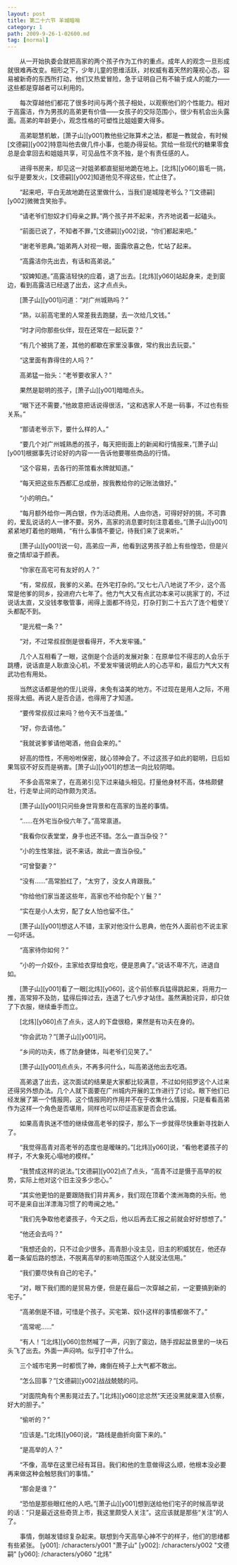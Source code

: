 ```yaml
---
layout: post
title: 第二十六节 羊城暗哨
category: 1
path: 2009-9-26-1-02600.md
tag: [normal]
---
```


　　从一开始执委会就把高家的两个孩子作为工作的重点。成年人的观念一旦形成就很难再改变。相形之下，少年儿童的思维活跃，对权威有着天然的蔑视心态，容易被新奇的东西所打动，他们又热爱冒险，急于证明自己有不输于成人的能力——这些都是穿越者可以利用的。

　　每次穿越他们都花了很多时间与两个孩子相处，以观察他们的个性能力。相对于高露洁，作为男孩的高弟更有价值——女孩子的交际范围小，很少有机会出头露面。高弟的年龄更小，观念性格的可塑性比姐姐要大得多。

　　高弟聪慧机敏，[萧子山][y001]教他些记账算术之法，都是一教就会，有时候[文德嗣][y002]特意叫他去做几件小事，也能办得妥帖。赏给一些现代的糖果零食总是会拿回去和姐姐共享，可见品性不贪不独，是个有责任感的人。

　　进得书房来，却见这一对姐弟都直挺挺地跪在地上。[北炜][y060]眉毛一挑，似乎是要发火，[文德嗣][y002]知道他见不得这些，忙止住了。

　　“起来吧，平白无故地跪在这里做什么，当我们是城隍老爷么？”[文德嗣][y002]微微含笑抬手。

　　“请老爷们恕奴才们母亲之罪。”两个孩子并不起来，齐齐地说着一起磕头。

　　“前面已说了，不知者不罪，”[文德嗣][y002]说，“你们都起来吧。”

　　“谢老爷恩典。”姐弟两人对视一眼，面露欣喜之色，忙站了起来。

　　“高露洁你先出去，有话和高弟说。”

　　“奴婢知道。”高露洁轻快的应着，退了出去。[北炜][y060]站起身来，走到窗边，看到高露洁已经退了出去，这才点点头。

　　[萧子山][y001]问道：“对广州城熟吗？”

　　“熟，以前高宅里的人常差我去跑腿，去一次给几文钱。”

　　“时才问你那些伙伴，现在还常在一起玩耍？”

　　“有几个被挑了差，其他的都歇在家里没事做，常约我出去玩耍。”

　　“这里面有靠得住的人吗？”

　　高弟猛一抬头：“老爷要收家人？”

　　果然是聪明的孩子，[萧子山][y001]暗暗点头。

　　“眼下还不需要，”他故意把话说得很活，“这和选家人不是一码事，不过也有些关系。”

　　“那请老爷示下，要什么样的人。”

　　“要几个对广州城熟悉的孩子，每天把街面上的新闻和行情报来，”[萧子山][y001]根据事先讨论好的内容一一告诉他要哪些商品的行情。

　　“这个容易，去各行的茶馆看水牌就知道。”

　　“每天把这些东西都汇总成册，按我教给你的记账法做好。”

　　“小的明白。”

　　“每月额外给你一两白银，作为活动费用。人由你选，可得好好的挑，不可靠的，爱乱说话的人一律不要。另外，高家的消息要时刻注意着些。”[萧子山][y001]紧紧地盯着他的眼睛，“有什么事情不要记，待我们来了说来听。”

　　[萧子山][y001]说一句，高弟应一声，他看到这男孩子脸上有些惶恐，但是兴奋之情却溢于颜表。

　　“你家在高宅可有友好的人？”

　　“有，常叔叔，我爹的义弟。在外宅打杂的。”又七七八八地说了不少，这个高常是他爹的同乡，投进府六七年了。他力气大又有点武功本来可以挑家丁的，不过说话太直，又没钱孝敬管事，闹得上面都不待见，打杂打到二十五六了连个粗使丫头都配不到。

　　“是光棍一条？”

　　“对，不过常叔叔倒是很看得开，不大发牢骚。”

　　几个人互相看了一眼，这倒是个合适的发展对象：在原单位不得志的人会乐于跳槽，说话直是人耿直没心机，不爱发牢骚说明此人的心态平和，最后力气大又有武功也有用处。

　　当然这话都是他的侄儿说得，未免有溢美的地方。不过现在是用人之际，不用抠得太细。再说人是否合适，也得用了才知道。

　　“要传常叔叔过来吗？他今天不当差值。”

　　“好，你去请他。”

　　“我就说爹爹请他喝酒，他自会来的。”

　　好高的悟性，不用吩咐保密，就心领神会了。不过这孩子如此的聪明，日后如果驾驭不好反而是祸害。[萧子山][y001]的想法一向比较阴暗。

　　不多会高常来了，在高弟引见下过来磕头相见。打量他身材不高，体格颇健壮，行走举止间的动作颇为灵活。

　　[萧子山][y001]只问些身世背景和在高家的当差的事情。

　　“……在外宅当杂役六年了。”高常禀道。

　　“我看你仪表堂堂，身手也还不错。怎么一直当杂役？”

　　“小的生性笨拙，说不来话，故此一直当杂役。”

　　“可曾娶妻？”

　　“没有……”高常脸红了，“太穷了，没女人肯跟我。”

　　“你给他们家当差这些年，高家也不给你配个丫鬟？”

　　“实在是小人太穷，配了女人怕也留不住。”

　　[萧子山][y001]想这人不错，主家对他没什么恩典，他在外人面前也不说主家一句坏话。

　　“高家待你如何？”

　　“小的一介奴仆，主家给衣穿给食吃，便是恩典了。”说话不卑不亢，进退自如。

　　[萧子山][y001]看了一眼[北炜][y060]，这个前侦察兵猛得跳起来，将用力一推，高常猝不及防，猛得后摔过去，连退了七八步才站住。虽然满脸诧异，却只敛了下衣服，继续垂手而立。

　　[北炜][y060]点了点头，这人的下盘很稳，果然是有功夫在身的。

　　“你会武功？”[萧子山][y001]问。

　　“乡间的功夫，练了防身健体，叫老爷们见笑了。”

　　[萧子山][y001]点点头，不再多问什么，叫高弟送他出去吃酒。

　　高弟退了出去，这次面试的结果是大家都比较满意，不过如何招罗这个人过来还得另外想办法。几个人就下面要在广州城内开展的工作进行了讨论。眼下他们已经发展了第一个情报网，这个情报网的作用并不在于收集什么情报，只是看看高弟作为这样一个角色是否堪用，同样也可以印证高家是否会忠诚。

　　如果高青执迷不悟的继续做高老爷的探子，那么下一步就得尽快重新寻找新人了。

　　“我觉得高青对高老爷的态度也是暧昧的。”[北炜][y060]说，“看他老婆孩子的样子，不大象死心塌地的模样。”

　　“我赞成这样的说法。”[文德嗣][y002]点了点头，“高青不过是慑于高举的权势，实际上他对这个旧主没多少忠心。”

　　“其实他更怕的是要跟随我们背井离乡，我们现在顶着个澳洲海商的头衔。他可不是来自出洋漂海习惯了的粤闽之地。”

　　“我们先争取他老婆孩子，今天之后，他以后再去汇报之前就会好好想想了。”

　　“他还会去吗？”

　　“我想还会的，只不过会少很多。高青胆小没主见，旧主的积威犹在，他还存着一条留后路的想法，不脱离高举的影响范围这个人就没法信用。”

　　“我们要尽快有自己的宅子。”

　　“对，眼下我们图的是贸易方便，但是在最后一次穿越之前，一定要搞到新的宅子。”

　　“高弟倒是不错，可惜是个孩子。买宅第、奴仆这样的事情都做不了。”

　　“高常呢……”

　　“有人！”[北炜][y060]忽然喊了一声，闪到了窗边，随手捏起盆景里的一块石头飞了出去。外面一声闷响。似乎打中了什么。

　　三个城市宅男一时都慌了神，瘫倒在椅子上大气都不敢出。

　　“怎么回事？”[文德嗣][y002]战战兢兢的问。

　　“对面院角有个黑影晃过去了。”[北炜][y060]忿忿然“天还没黑就来潜入侦察，好大的胆子。”

　　“偷听的？”

　　“应该是。”[北炜][y060]说，“路线是曲折向窗下来的。”

　　“是高举的人？”

　　“不像，高举在这里已经有耳目。我们和他的生意做得这么顺，他根本没必要再来做这种会触怒我们的事情。”

　　“那会是谁？”

　　“恐怕是那些眼红他的人吧。”[萧子山][y001]想到送给他们宅子的时候高举说的话：“只是最近这些奇货上市，我这里颇受人关注”。这应该就是那些“关注”的人了。

　　事情，倒越发错综复杂起来。联想到今天高举心神不宁的样子，他们的思绪都有些紧张。
[y001]: /characters/y001 "萧子山"
[y002]: /characters/y002 "文德嗣"
[y060]: /characters/y060 "北炜"
